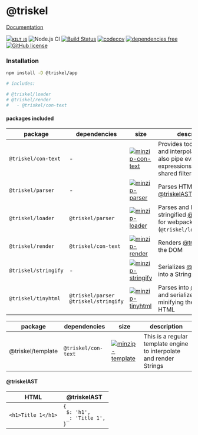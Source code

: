 
# @triskel

[Documentation](https://kiltjs.github.io/triskel/)

[![ᴋɪʟᴛ ᴊs](https://kiltjs.github.io/assets/images/badge-kiltjs.svg)](https://github.com/kiltjs)
![Node.js CI](https://github.com/kiltjs/triskel/workflows/Node.js%20CI/badge.svg?branch=master)
[![Build Status](https://cloud.drone.io/api/badges/kiltjs/triskel/status.svg)](https://cloud.drone.io/kiltjs/triskel)
[![codecov](https://codecov.io/gh/kiltjs/triskel/branch/master/graph/badge.svg)](https://codecov.io/gh/kiltjs/triskel)
[![dependencies free](https://kiltjs.github.io/assets/images/badge-dependencies-free.svg)](https://www.npmjs.com/package/@kilt/triskel)
[![GitHub license](https://kiltjs.github.io/assets/images/badge-license-mit.svg)](LICENSE)

### Installation

``` sh
npm install -D @triskel/app

# includes:

# @triskel/loader
# @triskel/render
#   - @triskel/con-text
```

#### packages included

| package | dependencies | size | description |
| -- | -- | -- | -- |  
| `@triskel/con-text` | - | [![minzip-con-text]](https://bundlephobia.com/result?p=@triskel/con-text) | Provides tools for eval and interpolate text and also pipe evaluated expressions across shared filters |
| `@triskel/parser` | - | [![minzip-parser]](https://bundlephobia.com/result?p=@triskel/parser) | Parses HTML into [@triskelAST] |
| `@triskel/loader` | `@triskel/parser` | [![minzip-loader]](https://bundlephobia.com/result?p=@triskel/loader) | Parses and load HTML as stringified [@triskelAST] for webpack and rollup (`@triskel/loader/rollup`) |
| `@triskel/render` | `@triskel/con-text` | [![minzip-render]](https://bundlephobia.com/result?p=@triskel/app) | Renders [@triskelAST] into the DOM |
| `@triskel/stringify` | - | [![minzip-stringify]](https://bundlephobia.com/result?p=@triskel/stringify) | Serializes [@triskelAST] into a String |
| `@triskel/tinyhtml` | `@triskel/parser`<br>`@triskel/stringify` | [![minzip-tinyhtml]](https://bundlephobia.com/result?p=@triskel/tinyhtml) | Parses into [@triskelAST] and serializes back minifying the resulting HTML |

| package | dependencies | size | description |
| -- | -- | -- | -- |
| @triskel/template | `@triskel/con-text` | [![minzip-template]](https://bundlephobia.com/result?p=@triskel/template) | This is a regular template engine to interpolate and render Strings |


#### @triskelAST

| HTML | @triskelAST |
| -- | -- |
| `<h1>Title 1</h1>` | <code>{<br>&nbsp;$: 'h1',<br>&nbsp;_: 'Title 1',<br>} </code> |



[@triskelAST]: #@triskelAST

[minzip-con-text]: https://badgen.net/bundlephobia/minzip/@triskel/con-text
[minzip-parser]: https://badgen.net/bundlephobia/minzip/@triskel/parser
[minzip-loader]: https://badgen.net/bundlephobia/minzip/@triskel/loader
[minzip-render]: https://badgen.net/bundlephobia/minzip/@triskel/app
[minzip-stringify]: https://badgen.net/bundlephobia/minzip/@triskel/stringify
[minzip-tinyhtml]: https://badgen.net/bundlephobia/minzip/@triskel/tinyhtml
[minzip-template]: https://badgen.net/bundlephobia/minzip/@triskel/template
